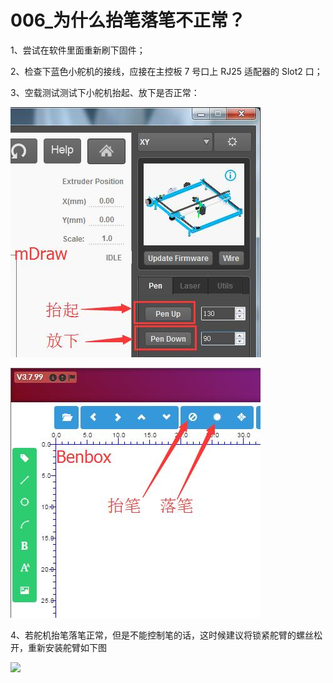 # 006\_为什么抬笔落笔不正常？

1、尝试在软件里面重新刷下固件；

2、检查下蓝色小舵机的接线，应接在主控板 7 号口上 RJ25 适配器的 Slot2 口；

3、空载测试测试下小舵机抬起、放下是否正常：

![](../.gitbook/assets/pen.jpg)

![](../.gitbook/assets/qq-jie-tu-20180827200322.jpg)

4、若舵机抬笔落笔正常，但是不能控制笔的话，这时候建议将锁紧舵臂的螺丝松开，重新安装舵臂如下图

![](https://p.qpic.cn/qidian_pic/2852151916/20170916667c145e13e82534ad807bc27ce29f48/0)

